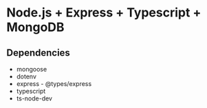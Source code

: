 # Node.js + Express + Typescript + MongoDB

## Dependencies

* mongoose
* dotenv
* express - @types/express
* typescript
* ts-node-dev

